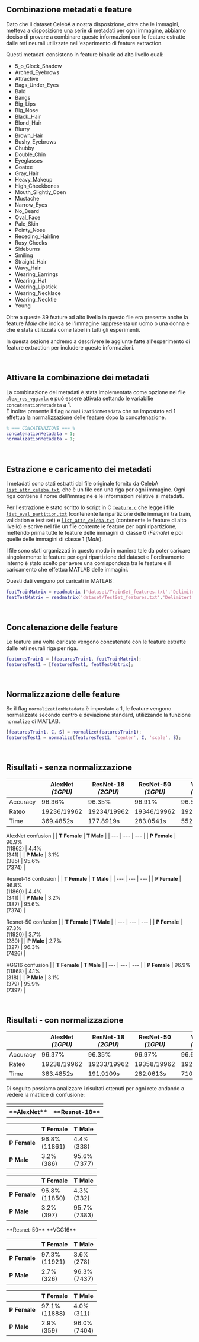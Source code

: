 ## Combinazione metadati e feature
Dato che il dataset CelebA a nostra disposizione, oltre che le immagini, metteva a disposizione una serie di metadati per ogni immagine, abbiamo deciso di provare a combinare queste informazioni con le feature estratte dalle reti neurali utilizzate nell'esperimento di feature extraction.

Questi metadati consistono in feature binarie ad alto livello quali:
- 5_o_Clock_Shadow
- Arched_Eyebrows
- Attractive
- Bags_Under_Eyes
- Bald
- Bangs 
- Big_Lips 
- Big_Nose 
- Black_Hair 
- Blond_Hair 
- Blurry 
- Brown_Hair 
- Bushy_Eyebrows 
- Chubby 
- Double_Chin 
- Eyeglasses 
- Goatee 
- Gray_Hair 
- Heavy_Makeup 
- High_Cheekbones 
- Mouth_Slightly_Open
- Mustache
- Narrow_Eyes
- No_Beard 
- Oval_Face 
- Pale_Skin 
- Pointy_Nose 
- Receding_Hairline 
- Rosy_Cheeks 
- Sideburns 
- Smiling 
- Straight_Hair 
- Wavy_Hair 
- Wearing_Earrings 
- Wearing_Hat 
- Wearing_Lipstick 
- Wearing_Necklace 
- Wearing_Necktie 
- Young

Oltre a queste 39 feature ad alto livello in questo file era presente anche la feature *Male* che indica se l'immagine rappresenta un uomo o una donna e che è stata utilizzata come label in tutti gli esperimenti.

In questa sezione andremo a descrivere le aggiunte fatte all'esperimento di feature extraction per includere queste informazioni.

<br>

## **Attivare la combinazione dei metadati**
La combinazione dei metadati è stata implementata come opzione nel file [`alex_res_vgg.mlx`](../alex_res_vgg.mlx) e può essere attivata settando le variabilie `concatenationMetadata` a 1.  
È inoltre presente il flag `normalizationMetadata` che se impostato ad 1 effettua la normalizzazione delle feature dopo la concatenazione.

```MATLAB
% === CONCATENAZIONE === %
concatenationMetadata = 1;
normalizationMetadata = 1;
```

<br>

## **Estrazione e caricamento dei metadati**
I metadati sono stati estratti dal file originale fornito da CelebA [`list_attr_celeba.txt`](../metadata/list_attr_celeba.txt), che è un file con una riga per ogni immagine. Ogni riga contiene il nome dell'immagine e le informazioni relative ai metadati.  

Per l'estrazione è stato scritto lo script in C [`feature.c`](../feature.c) che legge i file [`list_eval_partition.txt`](../metadata/list_eval_partition.txt) (contenente la ripartizione delle immagini tra train, validation e test set) e [`list_attr_celeba.txt`](../metadata/list_attr_celeba.txt) (contenente le feature di alto livello) e scrive nel file un file contente le feature per ogni ripartizione, mettendo prima tutte le feature delle immagini di classe 0 (*Female*) e poi quelle delle immagini di classe 1 (*Male*).

I file sono stati organizzati in questo modo in maniera tale da poter caricare singolarmente le feature per ogni ripartizione del dataset e l'ordinamento interno è stato scelto per avere una corrispondeza tra le feature e il caricamento che effettua MATLAB delle immagini.

Questi dati vengono poi caricati in MATLAB:

```MATLAB
featTrainMatrix = readmatrix ('dataset/TrainSet_features.txt','Delimiter', ' ');
featTestMatrix = readmatrix('dataset/TestSet_features.txt','Delimitert', ' ');
```

<br>

## **Concatenazione delle feature**
Le feature una volta caricate vengono concatenate con le feature estratte dalle reti neurali riga per riga.

```MATLAB
featuresTrain1 = [featuresTrain1, featTrainMatrix];
featuresTest1 = [featuresTest1, featTestMatrix];
```

<br>

## **Normalizzazione delle feature**
Se il flag `normalizationMetadata` è impostato a 1, le feature vengono normalizzate secondo centro e deviazione standard, utilizzando la funzione `normalize` di MATLAB.

```MATLAB
[featuresTrain1, C, S] = normalize(featuresTrain1);
featuresTest1 = normalize(featuresTest1, 'center', C, 'scale', S);
```

<br>

## **Risultati - senza normalizzazione**

|          | AlexNet *(1GPU)*  | ResNet-18 *(2GPU)* | ResNet-50 *(1GPU)*  | VGG16 *(1GPU)* |
| -------  | --------------- | ---------------- | ----------------- | ------------ |
| Accuracy | 96.36%          | 96.35%           | 96.91%            | 96.51%       |
| Rateo    | 19236/19962     | 19234/19962      | 19346/19962       | 19265/19962  |
| Time     | 369.4852s       | 177.8919s        | 283.0541s         | 552.8084s    |

AlexNet confusion
|               | **T Female**          |  **T Male**           |
| ---           | ---                   | ---                   |
| **P Female**  |  96.9% <br> (11862)   |  4.4% <br> (341)      |
| **P Male**    |  3.1% <br> (385)      |  95.6% <br> (7374)    |

Resnet-18 confusion 
|               | **T Female**          |  **T Male**           |
| ---           | ---                   | ---                   |
| **P Female**  |  96.8% <br> (11860)   |  4.4% <br> (341)      |
| **P Male**    |  3.2% <br> (387)      |  95.6% <br> (7374)    |

Resnet-50 confusion 
|               | **T Female**          |  **T Male**           |
| ---           | ---                   | ---                   |
| **P Female**  |  97.3% <br> (11920)   |  3.7% <br> (289)      |
| **P Male**    |  2.7% <br> (327)      |  96.3% <br> (7426)    |

VGG16 confusion 
|               | **T Female**          |  **T Male**           |
| ---           | ---                   | ---                   |
| **P Female**  |  96.9% <br> (11868)   |  4.1% <br> (318)      |
| **P Male**    |  3.1% <br> (379)      |  95.9% <br> (7397)    |

<br>

## **Risultati - con normalizzazione**

|          | AlexNet *(1GPU)*  | ResNet-18 *(2GPU)* | ResNet-50 *(1GPU)*  | VGG16 *(1GPU)* |
| -------  | --------------- | ---------------- | ----------------- | ------------ |
| Accuracy | 96.37%          | 96.35%           | 96.97%            | 96.64%       |
| Rateo    | 19238/19962     | 19233/19962      | 19358/19962       | 19292/19962  |
| Time     | 383.4852s       | 191.9109s        | 282.0613s         | 710.436s     |

Di seguito possiamo analizzare i risultati ottenuti per ogni rete andando a vedere la matrice di confusione:

<table>

<tr><td>

<tr><th> **AlexNet** </th><th> **Resnet-18** </th></tr>

|               | **T Female**          |  **T Male**           |
| ---           | ---                   | ---                   |
| **P Female**  |  96.8% <br> (11861)   |  4.4% <br> (338)      |
| **P Male**    |  3.2% <br> (386)      |  95.6% <br> (7377)    |

</td><td>

|               | **T Female**          |  **T Male**           |
| ---           | ---                   | ---                   |
| **P Female**  |  96.8% <br> (11850)   |  4.3% <br> (332)      |
| **P Male**    |  3.2% <br> (397)      |  95.7% <br> (7383)    |

</td></tr>
<tr><td>

<tr><th> **Resnet-50** </th><th> **VGG16** </th></tr>

|               | **T Female**          |  **T Male**           |
| ---           | ---                   | ---                   |
| **P Female**  |  97.3% <br> (11921)   |  3.6% <br> (278)      |
| **P Male**    |  2.7% <br> (326)      |  96.3% <br> (7437)    |

</td><td>

|               |  **T Female**         |  **T Male**           |
| ---           |  ---                  | ---                   |
| **P Female**  | 97.1% <br> (11888)    |  4.0% <br> (311)      |
| **P Male**    | 2.9% <br> (359)       |  96.0% <br> (7404)    |

</td></tr>

</table>
